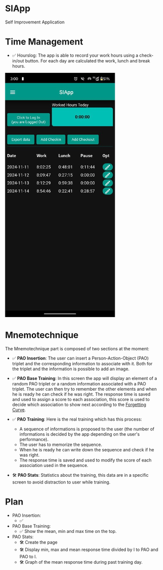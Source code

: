 # SIApp
Self Improvement Application

# Time Management

- ✅ Hourslog:  The app is able to record your work hours using a check-in/out button.
 For each day are calculated the work, lunch and break hours.
 
 ![alt text](resources/image.png)


# Mnemotechnique
The Mnemotechnique part is composed of two sections at the moment:

- ✅ **PAO Insertion**: The user can insert a Person-Action-Object (PAO) triplet and the corresponding information to associate with it. Both for the triplet and the information is possible to add an image.
- ✅ **PAO Base Training**: In this screen the app will display an element of a random PAO triplet or a random information associated with a PAO triplet. The user can then try to remember the other elements and when he is ready he can check if he was right. The response time is saved and used to assign a score to each association, this score is used to decide which association to show next according to the [Forgetting Curve](https://en.wikipedia.org/wiki/Forgetting_curve).

- ✅ **PAO Training**: Here is the real training which has this process:
    - A sequence of informations is proposed to the user (the number of informations is decided by the app depending on the user's performance).
    - The user has to memorize the sequence.
    - When he is ready he can write down the sequence and check if he was right.
    - The response time is saved and used to modify the score of each association used in the sequence.

- 🛠️ **PAO Stats**: Statistics about the training, this data are in a specific screen to avoid distraction to user while training.

# Plan 
- PAO Insertion:
    - ✅ 
- PAO Base Training:
    - ✅ Show the mean, min and max time on the top. 
- PAO Stats:
    - 🛠️ Create the page
    - 🛠️ Display min, max and mean response time divided by I to PAO and PAO to I.
    - 🛠️ Graph of the mean response time during past training day.